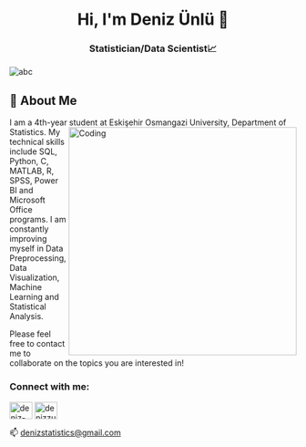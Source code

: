 <h1 align="center">Hi, I'm Deniz Ünlü 👋</h1>
<h3 align="center">Statistician/Data Scientist📈</h3>


![abc](https://smartindustry.vn/wp-content/uploads/2020/02/what-is-deep-learning-large.jpg)

## 🚀 About Me

I am a 4th-year student at Eskişehir Osmangazi University, Department of Statistics.
<img align = "right" alt ="Coding" width="400" src="https://i.giphy.com/LaVp0AyqR5bGsC5Cbm.webp">
My technical skills include SQL, Python, C, MATLAB, R, SPSS, 
Power BI and 
Microsoft Office programs. I am constantly 
improving myself in Data Preprocessing,
Data Visualization, Machine Learning and Statistical Analysis.

Please feel free to contact me to collaborate on the topics you are interested in!


<h3 align="left">Connect with me:</h3>
<p align="left">
<a href="https://linkedin.com/in/deniz-ünlü-5a5036244" target="blank"><img align="center" src="https://raw.githubusercontent.com/rahuldkjain/github-profile-readme-generator/master/src/images/icons/Social/linked-in-alt.svg" alt="deniz-ünlü-5a5036244" height="30" width="40" /></a>
<a href="https://kaggle.com/denizzunlu" target="blank"><img align="center" src="https://raw.githubusercontent.com/rahuldkjain/github-profile-readme-generator/master/src/images/icons/Social/kaggle.svg" alt="denizzunlu" height="30" width="40" /></a>
</p>

📫 denizstatistics@gmail.com


